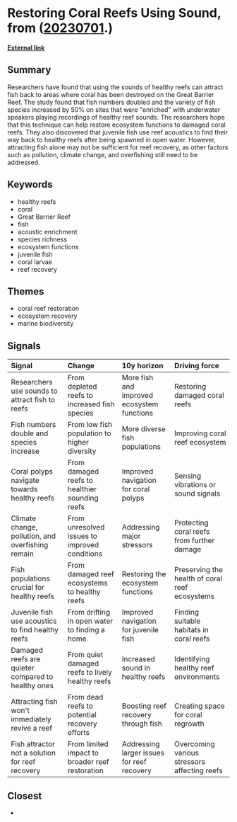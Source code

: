 # __Restoring Coral Reefs Using Sound__, from ([20230701](https://kghosh.substack.com/p/20230701).)

__[External link](https://www.abc.net.au/news/science/2019-12-03/great-barrier-reef-coral-fish-acoustics/11760016)__



## Summary

Researchers have found that using the sounds of healthy reefs can attract fish back to areas where coral has been destroyed on the Great Barrier Reef. The study found that fish numbers doubled and the variety of fish species increased by 50% on sites that were "enriched" with underwater speakers playing recordings of healthy reef sounds. The researchers hope that this technique can help restore ecosystem functions to damaged coral reefs. They also discovered that juvenile fish use reef acoustics to find their way back to healthy reefs after being spawned in open water. However, attracting fish alone may not be sufficient for reef recovery, as other factors such as pollution, climate change, and overfishing still need to be addressed.

## Keywords

* healthy reefs
* coral
* Great Barrier Reef
* fish
* acoustic enrichment
* species richness
* ecosystem functions
* juvenile fish
* coral larvae
* reef recovery

## Themes

* coral reef restoration
* ecosystem recovery
* marine biodiversity

## Signals

| Signal                                             | Change                                           | 10y horizon                                | Driving force                                  |
|:---------------------------------------------------|:-------------------------------------------------|:-------------------------------------------|:-----------------------------------------------|
| Researchers use sounds to attract fish to reefs    | From depleted reefs to increased fish species    | More fish and improved ecosystem functions | Restoring damaged coral reefs                  |
| Fish numbers double and species increase           | From low fish population to higher diversity     | More diverse fish populations              | Improving coral reef ecosystem                 |
| Coral polyps navigate towards healthy reefs        | From damaged reefs to healthier sounding reefs   | Improved navigation for coral polyps       | Sensing vibrations or sound signals            |
| Climate change, pollution, and overfishing remain  | From unresolved issues to improved conditions    | Addressing major stressors                 | Protecting coral reefs from further damage     |
| Fish populations crucial for healthy reefs         | From damaged reef ecosystems to healthy reefs    | Restoring the ecosystem functions          | Preserving the health of coral reef ecosystems |
| Juvenile fish use acoustics to find healthy reefs  | From drifting in open water to finding a home    | Improved navigation for juvenile fish      | Finding suitable habitats in coral reefs       |
| Damaged reefs are quieter compared to healthy ones | From quiet damaged reefs to lively healthy reefs | Increased sound in healthy reefs           | Identifying healthy reef environments          |
| Attracting fish won't immediately revive a reef    | From dead reefs to potential recovery efforts    | Boosting reef recovery through fish        | Creating space for coral regrowth              |
| Fish attractor not a solution for reef recovery    | From limited impact to broader reef restoration  | Addressing larger issues for reef recovery | Overcoming various stressors affecting reefs   |

## Closest

* 
